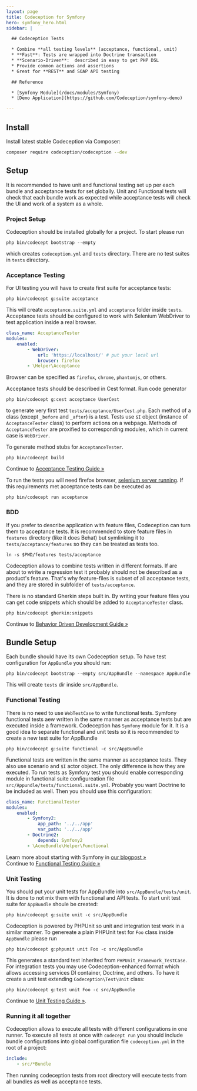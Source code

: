 ```yaml
---
layout: page
title: Codeception for Symfony
hero: symfony_hero.html
sidebar: |

  ## Codeception Tests

  * Combine **all testing levels** (acceptance, functional, unit)
  * **Fast**: Tests are wrapped into Doctrine transaction
  * **Scenario-Driven**:  described in easy to get PHP DSL
  * Provide common actions and assertions
  * Great for **REST** and SOAP API testing

  ## Reference

  * [Symfony Module](/docs/modules/Symfony) 
  * [Demo Application](https://github.com/Codeception/symfony-demo)

---
```


## Install

Install latest stable Codeception via Composer:

```bash
composer require codeception/codeception --dev
```

## Setup

It is recommended to have unit and functional testing set up per each bundle and acceptance tests for set globally. Unit and Functional tests will check that each bundle work as expected while acceptance tests will check the UI and work of a system as a whole. 

### Project Setup

Codeception should be installed globally for a project. To start please run

```
php bin/codecept bootstrap --empty
```

which creates `codeception.yml` and `tests` directory. There are no test suites in `tests` directory. 

### Acceptance Testing

For UI testing you will have to create first suite for acceptance tests:

```
php bin/codecept g:suite acceptance
```

This will create `acceptance.suite.yml` and `acceptance` folder inside `tests`. Acceptance tests should be configured to work with Selenium WebDriver to test application inside a real browser. 

```yaml
class_name: AcceptanceTester
modules:
    enabled:
        - WebDriver:
            url: 'https://localhost/' # put your local url
            browser: firefox
        - \Helper\Acceptance            
```

Browser can be specified as `firefox`, `chrome`, `phantomjs`, or others. 

Acceptance tests should be described in Cest format. Run code generator 

```
php bin/codecept g:cest acceptance UserCest
```

to generate very first test `tests/acceptance/UserCest.php`. Each method of a class (except `_before` and `_after`) is a test. Tests use `$I` object (instance of `AcceptanceTester` class) to perform actions on a webpage. Methods of `AcceptanceTester` are proxified to corresponding modules, which in current case is `WebDriver`. 

To generate method stubs for `AcceptanceTester`.

```
php bin/codecept build
```


<div class="alert alert-warning">
  <span class="glyphicon glyphicon-info-sign" aria-hidden="true"></span>
  Continue to <a href="http://codeception.com/docs/03-AcceptanceTests">Acceptance Testing Guide &raquo;</a>
</div>

To run the tests you will need firefox browser, [selenium server running](http://codeception.com/docs/modules/WebDriver#Selenium). If this requirements met acceptance tests can be executed as

```
php bin/codecept run acceptance
```

### BDD

If you prefer to describe application with feature files, Codeception can turn them to acceptance tests. It is recommended to store feature files in `features` directory (like it does Behat) but symlinking it to `tests/acceptance/features` so they can be treated as tests too. 

```
ln -s $PWD/features tests/acceptance
```

Codeception allows to combine tests written in different formats. If are about to wirite a regression test it probably should not be described as a product's feature. That's why feature-files is subset of all acceptance tests, and they are stored in subfolder of `tests/acceptance`. 

There is no standard Gherkin steps built in. By writing your feature files you can get code snippets which should be added to `AcceptanceTester` class. 

```
php bin/codecept gherkin:snippets
```

<div class="alert alert-warning">
  <span class="glyphicon glyphicon-info-sign" aria-hidden="true"></span>
  Continue to <a href="http://codeception.com/docs/07-BDD">Behavior Driven Development Guide &raquo;</a>
</div>

## Bundle Setup

Each bundle should have its own Codeception setup. To have test configuration for `AppBundle` you should run:

```
php bin/codecept bootstrap --empty src/AppBundle --namespace AppBundle
```

This will create `tests` dir inside `src/AppBundle`. 

### Functional Testing

There is no need to use `WebTestCase` to write functional tests. Symfony functional tests aew written in the same manner as acceptance tests but are executed inside a framework. Codeception has `Symfony` module for it. It is a good idea to separate functional and unit tests so it is recommended to create a new test suite for AppBundle

```
php bin/codecept g:suite functional -c src/AppBundle
```

Functional tests are written in the same manner as acceptance tests. They also use scenario and `$I` actor object. The only difference is how they are executed. To run tests as Symfony test you should enable corresponding module in functional suite configureation file `src/Appundle/tests/functional.suite.yml`. Probably you want Doctrine to be included as well. Then you should use this configuration:

```yaml
class_name: FunctionalTester
modules:
    enabled:
        - Symfony2:
            app_path: '../../app'
            var_path: '../../app'
        - Doctrine2:
            depends: Symfony2
        - \AcmeBundle\Helper\Functional
```

<div class="alert alert-warning">
  <span class="glyphicon glyphicon-info-sign" aria-hidden="true"></span>
  Learn more about starting with Symfony in <a href="http://codeception.com/09-04-2015/using-codeception-for-symfony-projects.html">our blogpost &raquo;</a>
</div>

<div class="alert alert-warning">
  <span class="glyphicon glyphicon-info-sign" aria-hidden="true"></span>
  Continue to <a href="http://codeception.com/docs/04-FunctionalTests">Functional Testing Guide &raquo;</a>
</div>


### Unit Testing

You should put your unit tests for AppBundle into `src/AppBundle/tests/unit`. It is done to not mix them with functional and API tests. To start unit test suite for `AppBundle` shoule be created:

```
php bin/codecept g:suite unit -c src/AppBundle
```

Codeception is powered by PHPUnit so unit and integration test work in a similar manner. To genereate a plain PHPUnit test for `Foo` class inside `AppBundle` please run

```
php bin/codecept g:phpunit unit Foo -c src/AppBundle
```

This generates a standard test inherited from `PHPUnit_Framework_TestCase`. For integration tests you may use Codeception-enhanced format which allows accessing services DI container, Doctrine, and others. To have it create a unit test extending `Codeception\Test\Unit` class:

```
php bin/codecept g:test unit Foo -c src/AppBundle
```

<div class="alert alert-warning">
  <span class="glyphicon glyphicon-info-sign" aria-hidden="true"></span>
  Continue to <a href="http://codeception.com/docs/05-UnitTests">Unit Testing Guide &raquo;</a>.
</div>


### Running it all together

Codeception allows to execute all tests with different configurations in one runner. To execute all tests at once with `codecept run` you should include bundle configurations into global configuration file `codeception.yml` in the root of a project:

```yaml
include:
    - src/*Bundle
```

Then running codeception tests from root directory will execute tests from all bundles as well as acceptance tests.
